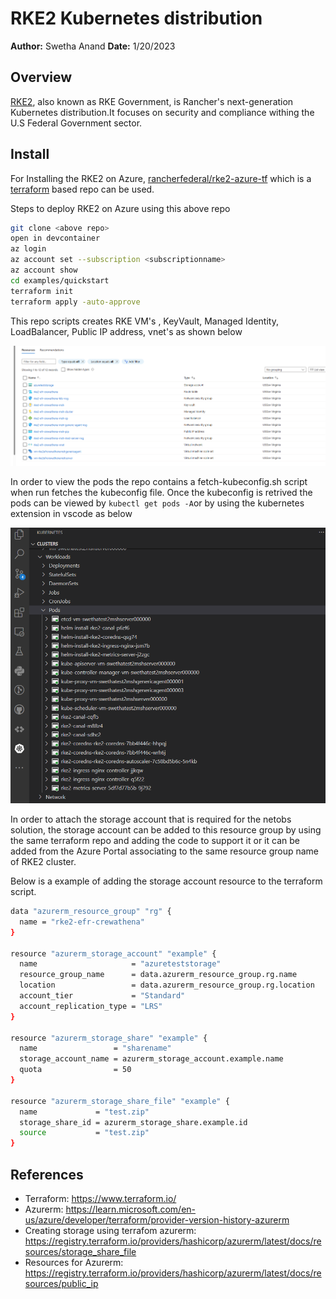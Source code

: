 # RKE2 Kubernetes distribution

**Author:** Swetha Anand
**Date:** 1/20/2023

## Overview

[RKE2](https://docs.rke2.io/), also known as RKE Government, is Rancher's next-generation Kubernetes distribution.It focuses on security and compliance withing the U.S Federal Government sector.

## Install

For Installing the RKE2 on Azure, [rancherfederal/rke2-azure-tf](https://github.com/rancherfederal/rke2-azure-tf) which is a [terraform](https://www.terraform.io/) based repo can be used.

Steps to deploy RKE2 on Azure using this above repo

```bash
git clone <above repo>
open in devcontainer
az login
az account set --subscription <subscriptionname>
az account show
cd examples/quickstart
terraform init
terraform apply -auto-approve
```

This repo scripts creates RKE VM's , KeyVault, Managed Identity, LoadBalancer, Public IP address, vnet's as shown below

![img](../assets/rke2-cluster.png)

In order to view the pods the repo contains a fetch-kubeconfig.sh script when run fetches the kubeconfig file. Once the kubeconfig is retrived the pods can be viewed by `kubectl get pods -A`or by using the kubernetes extension in vscode as below

![img](../assets/rke2-pods.png)

In order to attach the storage account that is required for the netobs solution, the storage account can be added to this resource group by using the same terraform repo and adding the code to support it or it can be added from the Azure Portal associating to the same resource group name of RKE2 cluster.

Below is a example of adding the storage account resource to the terraform script.

```bash
data "azurerm_resource_group" "rg" {
  name = "rke2-efr-crewathena"
}

resource "azurerm_storage_account" "example" {
  name                     = "azureteststorage"
  resource_group_name      = data.azurerm_resource_group.rg.name
  location                 = data.azurerm_resource_group.rg.location
  account_tier             = "Standard"
  account_replication_type = "LRS"
}

resource "azurerm_storage_share" "example" {
  name                 = "sharename"
  storage_account_name = azurerm_storage_account.example.name
  quota                = 50
}

resource "azurerm_storage_share_file" "example" {
  name             = "test.zip"
  storage_share_id = azurerm_storage_share.example.id
  source           = "test.zip"
}
```

## References

- Terraform: https://www.terraform.io/
- Azurerm: https://learn.microsoft.com/en-us/azure/developer/terraform/provider-version-history-azurerm
- Creating storage using terrafom azurerm: https://registry.terraform.io/providers/hashicorp/azurerm/latest/docs/resources/storage_share_file
- Resources for Azurerm: https://registry.terraform.io/providers/hashicorp/azurerm/latest/docs/resources/public_ip
